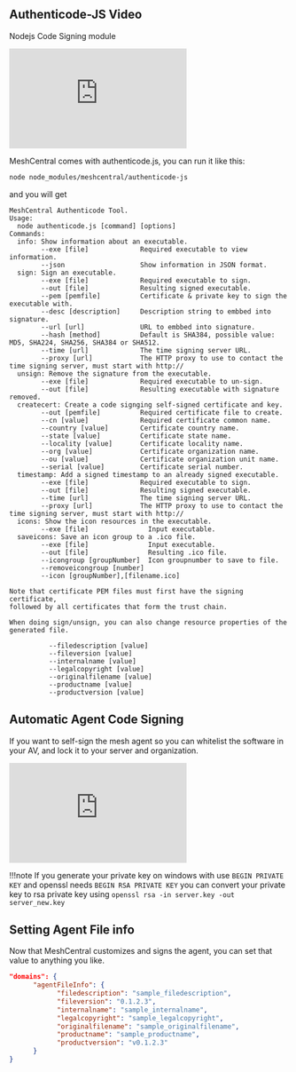 ## Authenticode-JS Video

Nodejs Code Signing module

<div class="video-wrapper">
  <iframe width="320" height="180" src="https://www.youtube.com/embed/xteKscs_Jgo" frameborder="0" allowfullscreen></iframe>
</div>

MeshCentral comes with authenticode.js, you can run it like this:

```bash
node node_modules/meshcentral/authenticode-js
```

and you will get

```
MeshCentral Authenticode Tool.
Usage:
  node authenticode.js [command] [options]
Commands:
  info: Show information about an executable.
        --exe [file]             Required executable to view information.
        --json                   Show information in JSON format.
  sign: Sign an executable.
        --exe [file]             Required executable to sign.
        --out [file]             Resulting signed executable.
        --pem [pemfile]          Certificate & private key to sign the executable with.
        --desc [description]     Description string to embbed into signature.
        --url [url]              URL to embbed into signature.
        --hash [method]          Default is SHA384, possible value: MD5, SHA224, SHA256, SHA384 or SHA512.
        --time [url]             The time signing server URL.
        --proxy [url]            The HTTP proxy to use to contact the time signing server, must start with http://
  unsign: Remove the signature from the executable.
        --exe [file]             Required executable to un-sign.
        --out [file]             Resulting executable with signature removed.
  createcert: Create a code signging self-signed certificate and key.
        --out [pemfile]          Required certificate file to create.
        --cn [value]             Required certificate common name.
        --country [value]        Certificate country name.
        --state [value]          Certificate state name.
        --locality [value]       Certificate locality name.
        --org [value]            Certificate organization name.
        --ou [value]             Certificate organization unit name.
        --serial [value]         Certificate serial number.
  timestamp: Add a signed timestamp to an already signed executable.
        --exe [file]             Required executable to sign.
        --out [file]             Resulting signed executable.
        --time [url]             The time signing server URL.
        --proxy [url]            The HTTP proxy to use to contact the time signing server, must start with http://
  icons: Show the icon resources in the executable.
        --exe [file]               Input executable.
  saveicons: Save an icon group to a .ico file.
        --exe [file]               Input executable.
        --out [file]               Resulting .ico file.
        --icongroup [groupNumber]  Icon groupnumber to save to file.
        --removeicongroup [number]
        --icon [groupNumber],[filename.ico]

Note that certificate PEM files must first have the signing certificate,
followed by all certificates that form the trust chain.

When doing sign/unsign, you can also change resource properties of the generated file.

          --filedescription [value]
          --fileversion [value]
          --internalname [value]
          --legalcopyright [value]
          --originalfilename [value]
          --productname [value]
          --productversion [value]
```

## Automatic Agent Code Signing

If you want to self-sign the mesh agent so you can whitelist the software in your AV, and lock it to your server and organization.

<div class="video-wrapper">
  <iframe width="320" height="180" src="https://www.youtube.com/embed/qMAestNgCwc" frameborder="0" allowfullscreen></iframe>
</div>

!!!note
    If you generate your private key on windows with use `BEGIN PRIVATE KEY` and openssl needs `BEGIN RSA PRIVATE KEY` you can convert your private key to rsa private key using `openssl rsa -in server.key -out server_new.key`

## Setting Agent File info

Now that MeshCentral customizes and signs the agent, you can set that value to anything you like.

```json
"domains": {
      "agentFileInfo": {
            "filedescription": "sample_filedescription",
            "fileversion": "0.1.2.3",
            "internalname": "sample_internalname",
            "legalcopyright": "sample_legalcopyright",
            "originalfilename": "sample_originalfilename",
            "productname": "sample_productname",
            "productversion": "v0.1.2.3"
      }
}
```
